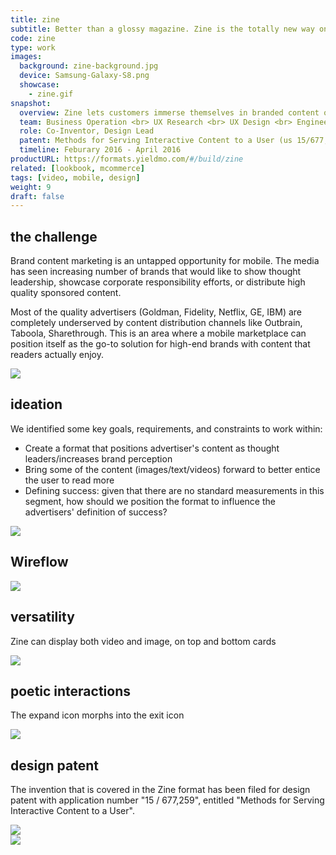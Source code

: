 ```yaml
---
title: zine
subtitle: Better than a glossy magazine. Zine is the totally new way on mobile to show off high-quality content for finest brands.
code: zine
type: work
images:
  background: zine-background.jpg
  device: Samsung-Galaxy-S8.png
  showcase:
    - zine.gif
snapshot:
  overview: Zine lets customers immerse themselves in branded content or product details. Customers can swipe through headlines displayed on top of brand imagery or videos and expand each to reveal more content. And this format is never tricky—an easily accessible "X" neatly folds your content away and keeps Zine user-friendly.
  team: Business Operation <br> UX Research <br> UX Design <br> Engineering <br> Marketing <br> Data Insights
  role: Co-Inventor, Design Lead
  patent: Methods for Serving Interactive Content to a User (us 15/677,259)
  timeline: Feburary 2016 - April 2016
productURL: https://formats.yieldmo.com/#/build/zine
related: [lookbook, mcommerce]
tags: [video, mobile, design]
weight: 9
draft: false
---
```


## the challenge

Brand content marketing is an untapped opportunity for mobile. The media has seen increasing number of brands that would like to show thought leadership, showcase corporate responsibility efforts, or distribute high quality sponsored content.

Most of the quality advertisers (Goldman, Fidelity, Netflix, GE, IBM) are completely underserved by content distribution channels like Outbrain, Taboola, Sharethrough. This is an area where a mobile marketplace can position itself as the go-to solution for high-end brands with content that readers actually enjoy.

<div><img src="/work/zine/recipe-expanded-perspective.png"></div>

## ideation

We identified some key goals, requirements, and constraints to work within:

- Create a format that positions advertiser's content as thought leaders/increases brand perception
- Bring some of the content (images/text/videos) forward to better entice the user to read more
- Defining success: given that there are no standard measurements in this segment, how should we position the format to influence the advertisers' definition of success?

<div><img src="/work/zine/zine-brainstorm.jpg"></div>

## Wireflow

<div><img src="/work/zine/wireflow.png"></div>

## versatility

Zine can display both video and image, on top and bottom cards

<div><img src="/work/zine/versatility.png"></div>

## poetic interactions

The expand icon morphs into the exit icon

<div><img src="/work/zine/interaction.gif"></div>

## design patent

The invention that is covered in the Zine format has been filed for design patent with application number "15 / 677,259", entitled "Methods for Serving Interactive Content to a User".

<div><img src="/work/zine/patent-2.png"></div>
<div><img src="/work/zine/patent-3.png"></div>
